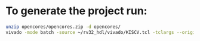 # To generate the project run:
```bash
unzip opencores/opencores.zip -d opencores/
vivado -mode batch -source ~/rv32_hdl/vivado/KISCV.tcl -tclargs --origin_dir ~/rv32_hdl/ -tclargs --project_name ${Your project name}
```
